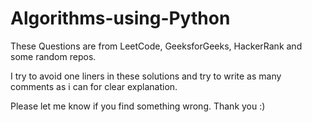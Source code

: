 # Algorithms-using-Python

These Questions are from LeetCode, GeeksforGeeks, HackerRank and some random repos.

I try to avoid one liners in these solutions and try to write as many comments as i can for clear explanation.

Please let me know if you find something wrong. Thank you :)
